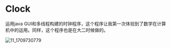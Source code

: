 # Clock
运用java GUI和多线程构建的时钟程序，这个程序让我第一次体验到了数学在计算机中的运用。同样，这个程序也是在大二时候做的。


![11_1709730779](https://github.com/SongRunqi/Clock/assets/150511635/06987f7e-fd4f-4b0c-8d31-bdb07cd42f6c)
